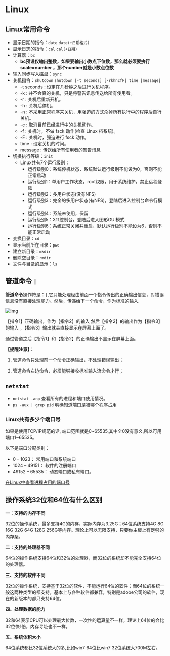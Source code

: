 # Linux

## Linux常用命令

- 显示日期的指令：`date` `date(+日期格式)`
- 显示日志的指令：`cal` `cal(+日期)`
- 计算器：`bc` 
  - **bc预设仅输出整数，如果要输出小数点下位数，那么就必须要执行 scale=number ，那个number就是小数点位数**
- 输入同步写入磁盘：`sync`
- 关机指令：`shutdown` `shutdown [-t seconds] [-rkhncfF] time [message]`
  - -t seconds : 设定在几秒钟之后进行关机程序。
  - -k : 并不会真的关机，只是将警告讯息传送给所有使用者。
  - -r : 关机后重新开机。
  - -h : 关机后停机。
  - -n : 不采用正常程序来关机，用强迫的方式杀掉所有执行中的程序后自行关机。
  - -c : 取消目前已经进行中的关机动作。
  - -f : 关机时，不做 fsck 动作(检查 Linux 档系统)。
  - -F : 关机时，强迫进行 fsck 动作。
  - time : 设定关机的时间。
  - message : 传送给所有使用者的警告讯息
- 切换执行等级：`init` 
  - Linux共有7个运行级别：
    - 运行级别0：系统停机状态，系统默认运行级别不能设为0，否则不能正常启动
    - 运行级别1：单用户工作状态，root权限，用于系统维护，禁止远程登陆
    - 运行级别2：多用户状态(没有NFS)
    - 运行级别3：完全的多用户状态(有NFS)，登陆后进入控制台命令行模式
    - 运行级别4：系统未使用，保留
    - 运行级别5：X11控制台，登陆后进入图形GUI模式
    - 运行级别6：系统正常关闭并重启，默认运行级别不能设为6，否则不能正常启动
- 变换目录：`cd`
- 显示当前所在目录：`pwd`
- 建立新目录：`mkdir`
- 删除空目录：`rmdir`
- 文件与目录的显示：`ls`

## 管道命令 `|`

**管道命令**操作符是：`|`,它只能处理经由前面一个指令传出的正确输出信息，对错误信息没有直接处理能力。然后，传递给下一个命令，作为标准的输入.

![img](https://gitee.com/yun-xiaojie/blog-image/raw/master/img/20130811144847968)

【指令1】正确输出，作为【指令2】的输入 然后【指令2】的输出作为【指令3】的输入 ，【指令3】输出就会直接显示在屏幕上面了。

通过管道之后【指令1】和【指令2】的正确输出不显示在屏幕上面。

**【提醒注意】：**

1. 管道命令只处理前一个命令正确输出，不处理错误输出；

2. 管道命令右边命令，必须能够接收标准输入流命令才行；

## `netstat`

- `netstat –anp` 查看所有的进程和端口使用情况。
- `ps -aux | grep pid` 明确知道端口是被哪个程序占用

### Linux共有多少个端口号

如果是使用TCP/IP规范的话, 端口范围就是0\~65535,其中全0没有意义,所以可用端口1\~65535。

以下是端口分配类别：

- 0 – 1023： 常用端口和系统端口
- 1024 – 49151： 软件的注册端口
- 49152 – 65535： 动态端口或私有端口。

[在Linux中查看进程占用的端口号](https://cloud.tencent.com/developer/article/1721635?from=information.detail.linux%E6%9F%A5%E7%9C%8B%E6%9C%89%E5%A4%9A%E5%B0%91%E4%B8%AA%E7%AB%AF%E5%8F%A3%E5%8F%B7)

## 操作系统32位和64位有什么区别

**一：支持的内存不同**

32位的操作系统，最多支持4G的内存，实际内存为3.25G；64位系统支持4G 8G 16G 32G 64G 128G 256G等内存。理论上可以无限支持，只要你主板上有足够的内存条。

**二：支持的处理器不同**

64位的操作系统支持64位和32位的处理器，而32位的系统却不能完全支持64位的处理器。

**三、支持的软件不同**

32位的操作系统，支持基于32位的软件，不能运行64位的软件；而64位的系统一般这两种类型的都支持，基本上与各种软件都兼容，特别是adobe公司的软件，现在的新版本的都只支持64位。

**四、处理数据的能力**

32和64表示CPU可以处理最大位数，一次性的运算量不一样，理论上64位的会比32位快1倍，内存寻址也不一样。

**五、系统体积大小**

64位系统都比32位系统大的多,比如win7 64位比win7 32位系统大700M左右。

